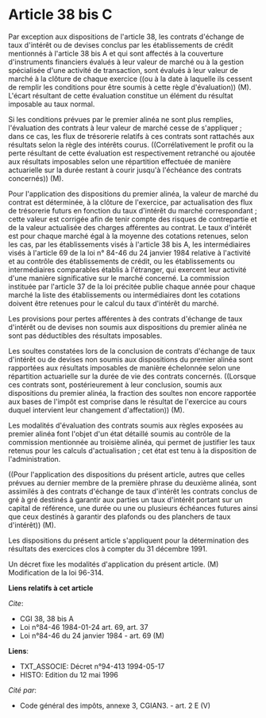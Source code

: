 # Article 38 bis C

Par exception aux dispositions de l'article 38, les contrats d'échange de taux d'intérêt ou de devises conclus par les
établissements de crédit mentionnés à l'article 38 bis A et qui sont affectés à la couverture d'instruments financiers
évalués à leur valeur de marché ou à la gestion spécialisée d'une activité de transaction, sont évalués à leur valeur de
marché à la clôture de chaque exercice ((ou à la date à laquelle ils cessent de remplir les conditions pour être soumis à
cette règle d'évaluation)) (M). L'écart résultant de cette évaluation constitue un élément du résultat imposable au taux
normal.

Si les conditions prévues par le premier alinéa ne sont plus remplies, l'évaluation des contrats à leur valeur de marché
cesse de s'appliquer ; dans ce cas, les flux de trésorerie relatifs à ces contrats sont rattachés aux résultats selon la
règle des intérêts courus. ((Corrélativement le profit ou la perte résultant de cette évaluation est respectivement retranché
ou ajoutée aux résultats imposables selon une répartition effectuée de manière actuarielle sur la durée restant à courir
jusqu'à l'échéance des contrats concernés)) (M).

Pour l'application des dispositions du premier alinéa, la valeur de marché du contrat est déterminée, à la clôture de
l'exercice, par actualisation des flux de trésorerie futurs en fonction du taux d'intérêt du marché correspondant ; cette
valeur est corrigée afin de tenir compte des risques de contrepartie et de la valeur actualisée des charges afférentes au
contrat. Le taux d'intérêt est pour chaque marché égal à la moyenne des cotations retenues, selon les cas, par les
établissements visés à l'article 38 bis A, les intermédiaires visés à l'article 69 de la loi n° 84-46 du 24 janvier 1984
relative à l'activité et au contrôle des établissements de crédit, ou les établissements ou intermédiaires comparables
établis à l'étranger, qui exercent leur activité d'une manière significative sur le marché concerné. La commission instituée
par l'article 37 de la loi précitée publie chaque année pour chaque marché la liste des établissements ou intermédiaires dont
les cotations doivent être retenues pour le calcul du taux d'intérêt du marché.

Les provisions pour pertes afférentes à des contrats d'échange de taux d'intérêt ou de devises non soumis aux dispositions du
premier alinéa ne sont pas déductibles des résultats imposables.

Les soultes constatées lors de la conclusion de contrats d'échange de taux d'intérêt ou de devises non soumis aux
dispositions du premier alinéa sont rapportées aux résultats imposables de manière échelonnée selon une répartition
actuarielle sur la durée de vie des contrats concernés. ((Lorsque ces contrats sont, postérieurement à leur conclusion,
soumis aux dispositions du premier alinéa, la fraction des soultes non encore rapportée aux bases de l'impôt est comprise
dans le résultat de l'exercice au cours duquel intervient leur changement d'affectation)) (M).

Les modalités d'évaluation des contrats soumis aux règles exposées au premier alinéa font l'objet d'un état détaillé soumis
au contrôle de la commission mentionnée au troisième alinéa, qui permet de justifier les taux retenus pour les calculs
d'actualisation ; cet état est tenu à la disposition de l'administration.

((Pour l'application des dispositions du présent article, autres que celles prévues au dernier membre de la première phrase
du deuxième alinéa, sont assimilés à des contrats d'échange de taux d'intérêt les contrats conclus de gré à gré destinés à
garantir aux parties un taux d'intérêt portant sur un capital de référence, une durée ou une ou plusieurs échéances futures
ainsi que ceux destinés à garantir des plafonds ou des planchers de taux d'intérêt)) (M).

Les dispositions du présent article s'appliquent pour la détermination des résultats des exercices clos à compter du 31
décembre 1991.

Un décret fixe les modalités d'application du présent article.    (M) Modification de la loi 96-314.

**Liens relatifs à cet article**

_Cite_:

  - CGI 38, 38 bis A
  - Loi n°84-46 1984-01-24 art. 69, art. 37
  - Loi n°84-46 du 24 janvier 1984 - art. 69 (M)

**Liens**:

  - TXT_ASSOCIE: Décret n°94-413 1994-05-17
  - HISTO: Edition du 12 mai 1996

_Cité par_:

  - Code général des impôts, annexe 3, CGIAN3. - art. 2 E (V)
